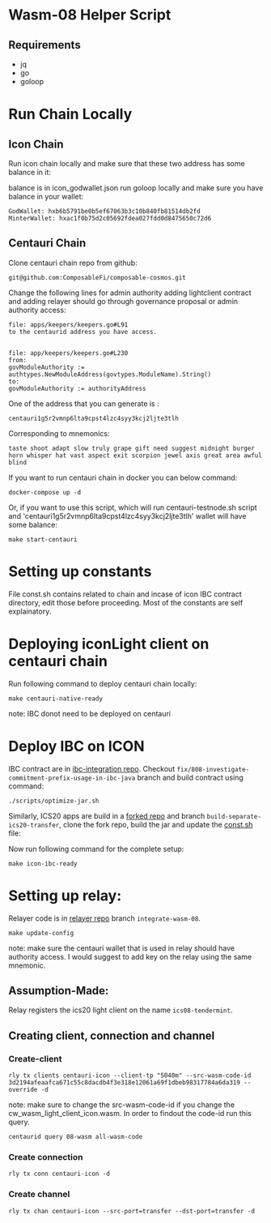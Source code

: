 # Wasm-08 Helper Script

## Requirements

- jq
- go
- goloop

# Run Chain Locally

## Icon Chain

Run icon chain locally and make sure that these two address has some balance in it:

balance is in icon_godwallet.json
run goloop locally and make sure you have balance in your wallet:

```
GodWallet: hxb6b5791be0b5ef67063b3c10b840fb81514db2fd
MinterWallet: hxac1f0b75d2c05692fdea027fdd0d8475650c72d6
```

## Centauri Chain

Clone centauri chain repo from github:

```
git@github.com:ComposableFi/composable-cosmos.git
```

Change the following lines for admin authority adding lightclient contract and adding relayer should go through governance proposal or admin authority access:

```
file: apps/keepers/keepers.go#L91
to the centaurid address you have access.


file: app/keepers/keepers.go#L230
from:
govModuleAuthority := authtypes.NewModuleAddress(govtypes.ModuleName).String()
to:
govModuleAuthority := authorityAddress

```

One of the address that you can generate is :

```
centauri1g5r2vmnp6lta9cpst4lzc4syy3kcj2ljte3tlh
```

<!-- Make install to intall binary locally  -->

Corresponding to mnemonics:

```
taste shoot adapt slow truly grape gift need suggest midnight burger horn whisper hat vast aspect exit scorpion jewel axis great area awful blind
```

If you want to run centauri chain in docker you can below command:

```
docker-compose up -d
```

Or, if you want to use this script, which will run centauri-testnode.sh script and 'centauri1g5r2vmnp6lta9cpst4lzc4syy3kcj2ljte3tlh' wallet will have some balance:

```
make start-centauri
```

# Setting up constants

File const.sh contains related to chain and incase of icon IBC contract directory, edit those before proceeding. Most of the constants are self explainatory.

# Deploying iconLight client on centauri chain

Run following command to deploy centauri chain locally:

```
make centauri-native-ready
```

note: IBC donot need to be deployed on centauri

# Deploy IBC on ICON

IBC contract are in [ibc-integration repo](https://github.com/icon-project/ibc-integration). Checkout `fix/808-investigate-commitment-prefix-usage-in-ibc-java` branch and build contract using command:

```
./scripts/optimize-jar.sh
```

Similarly, ICS20 apps are build in a [forked repo](https://github.com/sdpisreddevil/IBC-Integration) and branch `build-separate-ics20-transfer`, clone the fork repo, build the jar and update the [const.sh](const.sh) file:

Now run following command for the complete setup:

```
make icon-ibc-ready
```

# Setting up relay:

Relayer code is in [relayer repo](https://github.com/icon-project/IBC-relay) branch `integrate-wasm-08`.

```
make update-config
```

note: make sure the centauri wallet that is used in relay should have authority access. I would suggest to add key on the relay using the same mnemonic.

## Assumption-Made:

Relay registers the ics20 light client on the name `ics08-tendermint`.

## Creating client, connection and channel

### Create-client

```
rly tx clients centauri-icon --client-tp "5040m" --src-wasm-code-id 3d2194afeaafca671c55c8dacdb4f3e318e12061a69f1dbeb98317784a6da319 --override -d
```

note: make sure to change the src-wasm-code-id if you change the cw_wasm_light_client_icon.wasm. In order to findout the code-id run this query.

```
centaurid query 08-wasm all-wasm-code
```

### Create connection

```
rly tx conn centauri-icon -d
```

### Create channel

```
rly tx chan centauri-icon --src-port=transfer --dst-port=transfer -d
```

